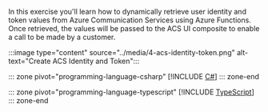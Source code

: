 <!-- markdownlint-disable MD041 -->

In this exercise you'll learn how to dynamically retrieve user identity and token values from Azure Communication Services using Azure Functions. Once retrieved, the values will be passed to the ACS UI composite to enable a call to be made by a customer.

:::image type="content" source="../media/4-acs-identity-token.png" alt-text="Create ACS Identity and Token":::


::: zone pivot="programming-language-csharp"
[!INCLUDE [C#](./05-Create-ACS-Identity-Token-CS.md)]
::: zone-end

::: zone pivot="programming-language-typescript"
[!INCLUDE [TypeScript](./05-Create-ACS-Identity-Token-TS.md)]
::: zone-end